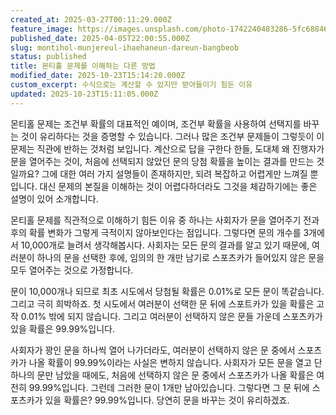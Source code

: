 ```yaml
---
created_at: 2025-03-27T00:11:29.000Z
feature_image: https://images.unsplash.com/photo-1742240483286-5fc6884638a1?crop=entropy&cs=tinysrgb&fit=max&fm=jpg&ixid=M3wxMTc3M3wwfDF8YWxsfDV8fHx8fHx8fDE3NDM2OTkzOTl8&ixlib=rb-4.0.3&q=80&w=2000
published_date: 2025-04-05T22:00:55.000Z
slug: montihol-munjereul-ihaehaneun-dareun-bangbeob
status: published
title: 몬티홀 문제를 이해하는 다른 방법
modified_date: 2025-10-23T15:14:20.000Z
custom_excerpt: 수식으로는 계산할 수 있지만 받아들이기 힘든 이유
updated: 2025-10-23T15:11:05.000Z
---
```


몬티홀 문제는 조건부 확률의 대표적인 예이며, 조건부 확률을 사용하여 선택지를 바꾸는 것이 유리하다는 것을 증명할 수 있습니다. 그러나 많은 조건부 문제들이 그렇듯이 이 문제는 직관에 반하는 것처럼 보입니다. 계산으로 답을 구한다 한들, 도대체 왜 진행자가 문을 열어주는 것이, 처음에 선택되지 않았던 문의 당첨 확률을 높이는 결과를 만드는 것일까요? 그에 대한 여러 가지 설명들이 존재하지만, 되려 복잡하고 어렵게만 느껴질 뿐입니다. 대신 문제의 본질을 이해하는 것이 어렵다하더라도 그것을 체감하기에는 좋은 설명이 있어 소개합니다. 

몬티홀 문제를 직관적으로 이해하기 힘든 이유 중 하나는 사회자가 문을 열어주기 전과 후의 확률 변화가 그렇게 극적이지 않아보인다는 점입니다. 그렇다면 문의 개수를 3개에서 10,000개로 늘려서 생각해봅시다. 사회자는 모든 문의 결과를 알고 있기 때문에, 여러분이 하나의 문을 선택한 후에, 임의의 한 개만 남기로 스포츠카가 들어있지 않은 문을 모두 열어주는 것으로 가정합니다. 

문이 10,000개나 되므로 최초 시도에서 당첨될 확률은 0.01%로 모든 문이 똑같습니다. 그리고 극히 희박하죠. 첫 시도에서 여러분이 선택한 문 뒤에 스포트카가 있을 확률은 고작 0.01% 밖에 되지 않습니다. 그리고 여러분이 선택하지 않은 문들 가운데 스포츠카가 있을 확률은 99.99%입니다. 

사회자가 꽝인 문을 하나씩 열어 나가더라도, 여러분이 선택하지 않은 문 중에서 스포츠카가 나올 확률이 99.99%이라는 사실은 변하지 않습니다. 사회자가 모든 문을 열고 단 하나의 문만 남았을 때에도, 처음에 선택하지 않은 문 중에서 스포츠카가 나올 확률은 여전히 99.99%입니다. 그런데 그러한 문이 1개만 남아있습니다. 그렇다면 그 문 뒤에 스포츠카가 있을 확률은? 99.99%입니다. 당연히 문을 바꾸는 것이 유리하겠죠. 
